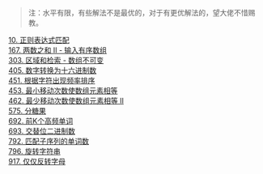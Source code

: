 > 注：水平有限，有些解法不是最优的，对于有更优解法的，望大佬不惜赐教。 

[10. 正则表达式匹配](../剑指offer/正则表达式匹配.md)<br>
[167. 两数之和 II - 输入有序数组](167.md)<br>
[303. 区域和检索 - 数组不可变](303.md)<br>
[405. 数字转换为十六进制数](405.md)<br>
[451. 根据字符出现频率排序](451.md)<br>
[453. 最小移动次数使数组元素相等](453.md)<br>
[462. 最少移动次数使数组元素相等 II](462.md)<br>
[575. 分糖果](575.md)<br>
[692. 前K个高频单词](692.md)<br>
[693. 交替位二进制数](693.md)<br>
[792. 匹配子序列的单词数](792.md)<br>
[796. 旋转字符串](796.md)<br>
[917. 仅仅反转字母](917.md)<br>
